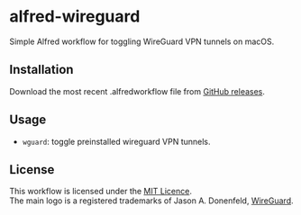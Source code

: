 # alfred-wireguard
Simple Alfred workflow for toggling WireGuard VPN tunnels on macOS.

## Installation
Download the most recent .alfredworkflow file from [GitHub releases](https://github.com/chrede88/alfred-wireguard/releases/latest).

## Usage
- `wguard`: toggle preinstalled wireguard VPN tunnels.

## License
This workflow is licensed under the [MIT Licence](http://opensource.org/licenses/MIT).  
The main logo is a registered trademarks of Jason A. Donenfeld, [WireGuard](https://www.wireguard.com/).

